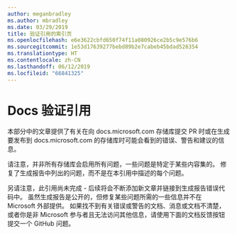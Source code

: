 ```yaml
---
author: meganbradley
ms.author: mbradley
ms.date: 03/29/2019
title: 验证引用的索引页
ms.openlocfilehash: e6e3622cbfd650f74f11a080926ce2b5c9e576b6
ms.sourcegitcommit: 1e53d17639277bebd89b2e7cabeb45bdad526354
ms.translationtype: HT
ms.contentlocale: zh-CN
ms.lasthandoff: 06/12/2019
ms.locfileid: "66841325"
---
```

# <a name="docs-validation-reference"></a>Docs 验证引用

本部分中的文章提供了有关在向 docs.microsoft.com 存储库提交 PR 时或在生成要发布到 docs.microsoft.com 的存储库时可能会看到的错误、警告和建议的信息。

请注意，并非所有存储库会启用所有问题，一些问题是特定于某些内容集的。 修复了生成报告中列出的问题，而不是在本引用中描述的每个问题。

另请注意，此引用尚未完成 - 后续将会不断添加新文章并链接到生成报告错误代码中。 虽然生成报告是公开的，但修复某些问题所需的一些信息并不在 Microsoft 外部提供。 如果找不到有关错误或警告的文档、消息或文档不清楚，或者你是非 Microsoft 参与者且无法访问其他信息，请使用下面的文档反馈按钮提交一个 GitHub 问题。
